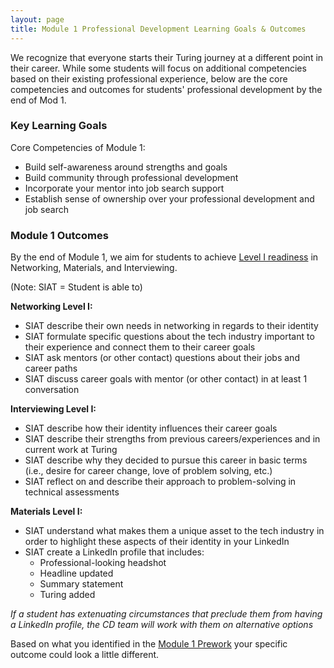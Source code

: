 ```yaml
---
layout: page
title: Module 1 Professional Development Learning Goals & Outcomes
---
```


We recognize that everyone starts their Turing journey at a different point in their career. While some students will focus on additional competencies based on their existing professional experience, below are the core competencies and outcomes for students' professional development by the end of Mod 1.

### Key Learning Goals
Core Competencies of Module 1:
* Build self-awareness around strengths and goals
* Build community through professional development
* Incorporate your mentor into job search support
* Establish sense of ownership over your professional development and job search

### Module 1 Outcomes
By the end of Module 1, we aim for students to achieve [Level I readiness](/standards_and_rubric/index) in Networking, Materials, and Interviewing.

(Note: SIAT = Student is able to)

**Networking Level I:**
* SIAT describe their own needs in networking in regards to their identity
* SIAT formulate specific questions about the tech industry important to their experience and connect them to their career goals
* SIAT ask mentors (or other contact) questions about their jobs and career paths
* SIAT discuss career goals with mentor (or other contact) in at least 1 conversation

**Interviewing Level I:**
* SIAT describe how their identity influences their career goals
* SIAT describe their strengths from previous careers/experiences and in current work at Turing
* SIAT describe why they decided to pursue this career in basic terms (i.e., desire for career change, love of problem solving, etc.)
* SIAT reflect on and describe their approach to problem-solving in technical assessments

**Materials Level I:**
* SIAT understand what makes them a unique asset to the tech industry in order to highlight these aspects of their identity in your LinkedIn
* SIAT create a LinkedIn profile that includes:
   * Professional-looking headshot
   * Headline updated
   * Summary statement
   * Turing added
  
*If a student has extenuating circumstances that preclude them from having a LinkedIn profile, the CD team will work with them on alternative options*

Based on what you identified in the [Module 1 Prework](/module-1-prework/index) your specific outcome could look a little different. 
